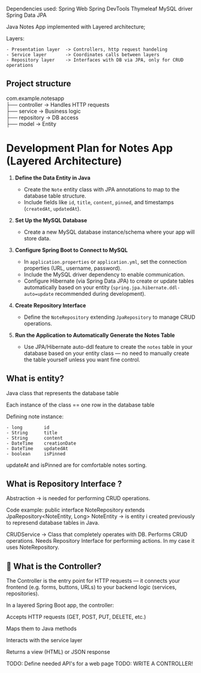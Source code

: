 Dependencies used:
    Spring Web
    Spring DevTools
    Thymeleaf
    MySQL driver
    Spring Data JPA

Java Notes App implemented with Layered architecture;

Layers:

    - Presentation layer  -> Controllers, http request handeling
    - Service layer       -> Coordinates calls between layers
    - Repository layer    -> Interfaces with DB via JPA, only for CRUD operations

## Project structure ##
com.example.notesapp\
├── controller    → Handles HTTP requests\
├── service       → Business logic\
├── repository    → DB access\
├── model         → Entity

# Development Plan for Notes App (Layered Architecture)

1. **Define the Data Entity in Java**  
   - Create the `Note` entity class with JPA annotations to map to the database table structure.  
   - Include fields like `id`, `title`, `content`, `pinned`, and timestamps (`createdAt`, `updatedAt`).  

2. **Set Up the MySQL Database**  
   - Create a new MySQL database instance/schema where your app will store data.  

3. **Configure Spring Boot to Connect to MySQL**  
   - In `application.properties` or `application.yml`, set the connection properties (URL, username, password).  
   - Include the MySQL driver dependency to enable communication.  
   - Configure Hibernate (via Spring Data JPA) to create or update tables automatically based on your entity (`spring.jpa.hibernate.ddl-auto=update` recommended during development).  

4. **Create Repository Interface**  
   - Define the `NoteRepository` extending `JpaRepository` to manage CRUD operations.  

5. **Run the Application to Automatically Generate the Notes Table**  
   - Use JPA/Hibernate auto-ddl feature to create the `notes` table in your database based on your entity class — no need to manually create the table yourself unless you want fine control.  

## What is entity? ##

Java class that represents the database table

Each instance of the class == one row in the database table

Defining note instance:

    - long        id
    - String      title
    - String      content
    - DateTime    creationDate
    - DateTime    updatedAt
    - boolean     isPinned

updateAt and isPinned are for comfortable notes sorting.

## What is Repository Interface ? ##
Abstraction -> is needed for performing CRUD operations.

Code example: public interface NoteRepository extends JpaRepository<NoteEntity, Long>
NoteEntity -> is entity i created previously to represend database tables in Java.



CRUDService -> Class that completely operates with DB. Performs CRUD operations. Needs Repository Interface for performing actions. In my case it uses NoteRepository.

## 🎯 What is the Controller? ##

The Controller is the entry point for HTTP requests — it connects your frontend (e.g. forms, buttons, URLs) to your backend logic (services, repositories).

In a layered Spring Boot app, the controller:

Accepts HTTP requests (GET, POST, PUT, DELETE, etc.)

Maps them to Java methods

Interacts with the service layer

Returns a view (HTML) or JSON response

TODO: Define needed API's for a web page
TODO: WRITE A CONTROLLER!